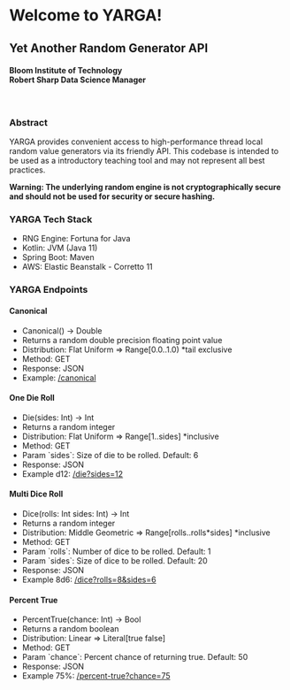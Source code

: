 <h1>Welcome to YARGA!</h1>
<h2>Yet Another Random Generator API</h2>
<h4>Bloom Institute of Technology<br>Robert Sharp Data Science Manager</h4>
<br>
<h3>Abstract</h3>
<p>YARGA provides convenient access to high-performance thread local random value generators via its friendly API.
This codebase is intended to be used as a introductory teaching tool and may not represent all best practices.</p>
<p><b>Warning: The underlying random engine is not cryptographically secure and should not be used for security or secure hashing.</b></p>
<h3>YARGA Tech Stack</h3>
<ul>
    <li>RNG Engine: Fortuna for Java</li>
    <li>Kotlin: JVM (Java 11)</li>
    <li>Spring Boot: Maven</li>
    <li>AWS: Elastic Beanstalk - Corretto 11</li>
</ul>
<h3>YARGA Endpoints</h3>
<h4>Canonical</h4>
<ul>
    <li>Canonical() -> Double</li>
    <li>Returns a random double precision floating point value</li>
    <li>Distribution: Flat Uniform => Range[0.0..1.0) *tail exclusive</li>
    <li>Method: GET</li>
    <li>Response: JSON</li>
    <li>Example: <a href="http://restapi-dev2.us-east-1.elasticbeanstalk.com/canonical">/canonical</a></li>
</ul>
<h4>One Die Roll</h4>
<ul>
    <li>Die(sides: Int) -> Int</li>
    <li>Returns a random integer</li>
    <li>Distribution: Flat Uniform => Range[1..sides] *inclusive</li>
    <li>Method: GET</li>
    <li>Param `sides`: Size of die to be rolled. Default: 6</li>
    <li>Response: JSON</li>
    <li>Example d12: <a href="http://restapi-dev2.us-east-1.elasticbeanstalk.com/die?sides=12">/die?sides=12</a></li>
</ul>
<h4>Multi Dice Roll</h4>
<ul>
    <li>Dice(rolls: Int sides: Int) -> Int</li>
    <li>Returns a random integer</li>
    <li>Distribution: Middle Geometric => Range[rolls..rolls*sides] *inclusive</li>
    <li>Method: GET</li>
    <li>Param `rolls`: Number of dice to be rolled. Default: 1</li>
    <li>Param `sides`: Size of dice to be rolled. Default: 20</li>
    <li>Response: JSON</li>
    <li>Example 8d6: <a href="http://restapi-dev2.us-east-1.elasticbeanstalk.com/dice?rolls=8&sides=6">/dice?rolls=8&sides=6</a></li>
</ul>
<h4>Percent True</h4>
<ul>
    <li>PercentTrue(chance: Int) -> Bool</li>
    <li>Returns a random boolean</li>
    <li>Distribution: Linear => Literal[true false]</li>
    <li>Method: GET</li>
    <li>Param `chance`: Percent chance of returning true. Default: 50</li>
    <li>Response: JSON</li>
    <li>Example 75%: <a href="http://restapi-dev2.us-east-1.elasticbeanstalk.com/percent-true?chance=75">/percent-true?chance=75</a></li>
</ul>